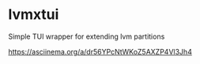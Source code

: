 # lvmxtui
Simple TUI wrapper for extending lvm partitions

https://asciinema.org/a/dr56YPcNtWKoZ5AXZP4Vl3Jh4
